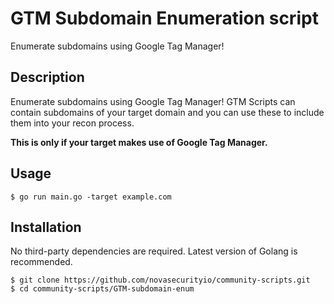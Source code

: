   # GTM Subdomain Enumeration script
  Enumerate subdomains using Google Tag Manager!
  ## Description
  Enumerate subdomains using Google Tag Manager! GTM Scripts can contain subdomains of your target domain and you can use these to include them into your recon process.

  **This is only if your target makes use of Google Tag Manager.**

  ## Usage
  ```
  $ go run main.go -target example.com
  ```

  ## Installation
  No third-party dependencies are required. Latest version of Golang is recommended.

  ```
  $ git clone https://github.com/novasecurityio/community-scripts.git
  $ cd community-scripts/GTM-subdomain-enum
  ```
